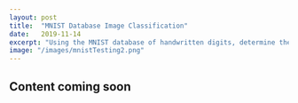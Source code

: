 ```yaml
---
layout: post
title:  "MNIST Database Image Classification"
date:   2019-11-14
excerpt: "Using the MNIST database of handwritten digits, determine the number in a testing image."
image: "/images/mnistTesting2.png"
---
```


## Content coming soon
